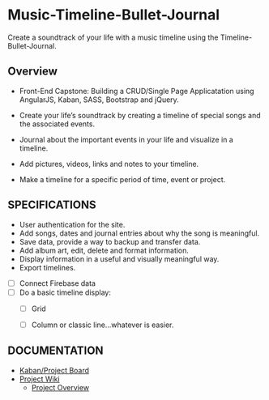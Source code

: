 #  Music-Timeline-Bullet-Journal

Create a soundtrack of your life with a music timeline using the Timeline-Bullet-Journal.


## Overview	
- Front-End Capstone: Building a CRUD/Single Page Applicatation using AngularJS, Kaban, SASS, Bootstrap and jQuery.

- Create your life’s soundtrack by creating a timeline of special songs and the associated events.
- Journal about the important events in your life and visualize in a timeline.
- Add pictures, videos, links and notes to your timeline.
- Make a timeline for a specific period of time, event or project.

## SPECIFICATIONS
- User authentication for the site.
- Add songs, dates and journal entries about why the song is meaningful.
- Save data, provide a way to backup and transfer data.
- Add album art, edit, delete and format information.
- Display information in a useful and visually meaningful way.
- Export timelines.

- [ ] Connect Firebase data
- [ ] Do a basic timeline display: 
  - [ ] Grid
  - [ ] Column or classic line...whatever is easier.



## DOCUMENTATION
- [Kaban/Project Board](https://github.com/edwardrz/music-timeline-bullet-journal/projects/1?)
- [Project Wiki](https://github.com/edwardrz/music-timeline-bullet-journal/wiki)
  - [Project Overview](https://github.com/edwardrz/music-timeline-bullet-journal/wiki/Overview)
